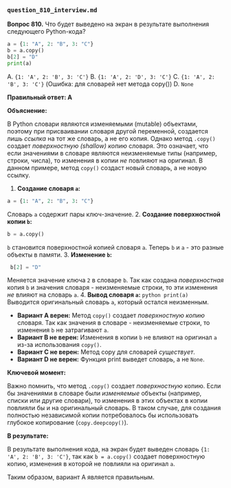 
### `question_810_interview.md`

**Вопрос 810.** Что будет выведено на экран в результате выполнения следующего Python-кода?

```python
a = {1: "A", 2: "B", 3: "C"}
b = a.copy()
b[2] = "D"
print(a)
```

A.  `{1: 'A', 2: 'B', 3: 'C'}`
B.  `{1: 'A', 2: 'D', 3: 'C'}`
C.  `{1: 'A', 2: 'B', 3: 'C'}`  (Ошибка: для словарей нет метода copy())
D. `None`

**Правильный ответ: A**

**Объяснение:**

В Python словари являются изменяемыми (mutable) объектами, поэтому при присваивании словаря другой переменной, создается лишь *ссылка* на тот же словарь, а не его копия. Однако метод `.copy()` создает *поверхностную (shallow) копию* словаря. Это означает, что если значениями в словаре являются неизменяемые типы (например, строки, числа), то изменения в копии *не* повлияют на оригинал. В данном примере, метод `copy()` создаст новый словарь, а не новую ссылку.

1.  **Создание словаря `a`:**
   ```python
   a = {1: "A", 2: "B", 3: "C"}
   ```
   Словарь `a` содержит пары ключ-значение.
2.  **Создание поверхностной копии `b`:**
   ```python
   b = a.copy()
   ```
   `b` становится поверхностной копией словаря `a`. Теперь `b` и `a` - это разные объекты в памяти.
3. **Изменение `b`:**
   ```python
    b[2] = "D"
   ```
   Меняется значение ключа `2` в словаре `b`. Так как создана *поверхностная* копия `b` и значения словаря - неизменяемые строки, то эти изменения *не* влияют на словарь `a`.
4.  **Вывод словаря `a`:**
    ```python
    print(a)
    ```
    Выводится оригинальный словарь `a`, который остался неизменным.

*   **Вариант A верен:**  Метод `copy()` создает *поверхностную копию* словаря. Так как значения в словаре - неизменяемые строки, то изменения `b` не затрагивают `a`.
*   **Вариант B не верен:**  Изменения в копии `b` не влияют на оригинал `a` из-за использования  `copy()`.
*   **Вариант C не верен:** Метод copy для словарей *существует*.
*   **Вариант D не верен:** Функция print выведет словарь, а не `None`.

**Ключевой момент:**

Важно помнить, что метод `.copy()` создает *поверхностную* копию. Если бы значениями в словаре были *изменяемые* объекты (например, списки или другие словари), то изменения в этих объектах в копии повлияли бы и на оригинальный словарь. В таком случае, для создания полностью независимой копии потребовалось бы использовать глубокое копирование (`copy.deepcopy()`).

**В результате:**

В результате выполнения кода, на экран будет выведен словарь `{1: 'A', 2: 'B', 3: 'C'}`, так как `b = a.copy()` создает поверхностную копию, изменения в которой не повлияли на оригинал `a`.

Таким образом, вариант A является правильным.
